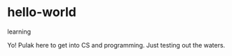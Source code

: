 # hello-world
learning

Yo!
Pulak here to get into CS and programming.
Just testing out the waters.

